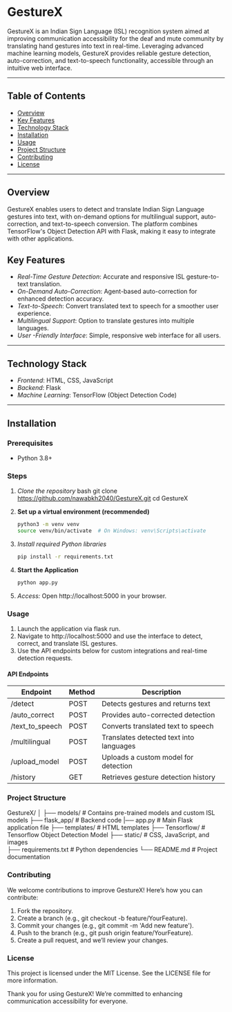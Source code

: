# GestureX

GestureX is an Indian Sign Language (ISL) recognition system aimed at improving communication accessibility for the deaf and mute community by translating hand gestures into text in real-time. Leveraging advanced machine learning models, GestureX provides reliable gesture detection, auto-correction, and text-to-speech functionality, accessible through an intuitive web interface.

---

## Table of Contents
- [Overview](#overview)
- [Key Features](#key-features)
- [Technology Stack](#technology-stack)
- [Installation](#installation)
- [Usage](#usage)
- [Project Structure](#project-structure)
- [Contributing](#contributing)
- [License](#license) 

---

## Overview

GestureX enables users to detect and translate Indian Sign Language gestures into text, with on-demand options for multilingual support, auto-correction, and text-to-speech conversion. The platform combines TensorFlow's Object Detection API with Flask, making it easy to integrate with other applications.

## Key Features

- *Real-Time Gesture Detection*: Accurate and responsive ISL gesture-to-text translation.
- *On-Demand Auto-Correction*: Agent-based auto-correction for enhanced detection accuracy.
- *Text-to-Speech*: Convert translated text to speech for a smoother user experience.
- *Multilingual Support*: Option to translate gestures into multiple languages.
- *User -Friendly Interface*: Simple, responsive web interface for all users.

---

## Technology Stack

- *Frontend*: HTML, CSS, JavaScript
- *Backend*: Flask
- *Machine Learning*: TensorFlow (Object Detection Code)

---

## Installation

### Prerequisites
- Python 3.8+

### Steps

1. *Clone the repository*
   bash
   git clone https://github.com/nawabkh2040/GestureX.git
   cd GestureX

2. **Set up a virtual environment (recommended)**
    ```bash
    python3 -m venv venv
    source venv/bin/activate  # On Windows: venv\Scripts\activate
    ```
3. *Install required Python libraries*

    ```bash
    pip install -r requirements.txt
    ```
4. **Start the Application**
    ```bash
    python app.py
    ```
5. *Access:* Open http://localhost:5000 in your browser.

### Usage 
1. Launch the application via flask run. 
2. Navigate to http://localhost:5000 and use the interface to detect, correct, and translate ISL gestures.
3. Use the API endpoints below for custom integrations and real-time detection requests.
#### API Endpoints

| Endpoint              | Method | Description                               |
|-----------------------|--------|-------------------------------------------|
| /detect             | POST   | Detects gestures and returns text         |
| /auto_correct       | POST   | Provides auto-corrected detection         |
| /text_to_speech     | POST   | Converts translated text to speech        |
| /multilingual       | POST   | Translates detected text into languages   |
| /upload_model       | POST   | Uploads a custom model for detection      |
| /history            | GET    | Retrieves gesture detection history       |

### Project Structure

GestureX/
│
├── models/                # Contains pre-trained models and custom ISL models
├── flask_app/             # Backend code
|── app.py                 # Main Flask application file
├── templates/             # HTML templates
├── Tensorflow/            # Tensorflow Object Detection Model
├── static/                # CSS, JavaScript, and images                     
├── requirements.txt       # Python dependencies
└── README.md              # Project documentation
### Contributing
We welcome contributions to improve GestureX! Here’s how you can contribute:

1. Fork the repository.
2. Create a branch (e.g., git checkout -b feature/YourFeature).
3. Commit your changes (e.g., git commit -m 'Add new feature').
4. Push to the branch (e.g., git push origin feature/YourFeature).
5. Create a pull request, and we’ll review your changes.
### License
This project is licensed under the MIT License. See the LICENSE file for more information.

Thank you for using GestureX! We’re committed to enhancing communication accessibility for everyone.
